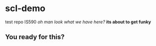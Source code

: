 # scl-demo
test repo IS590 
*oh man look what we have here?*
**its about to get funky**
## You ready for this?
